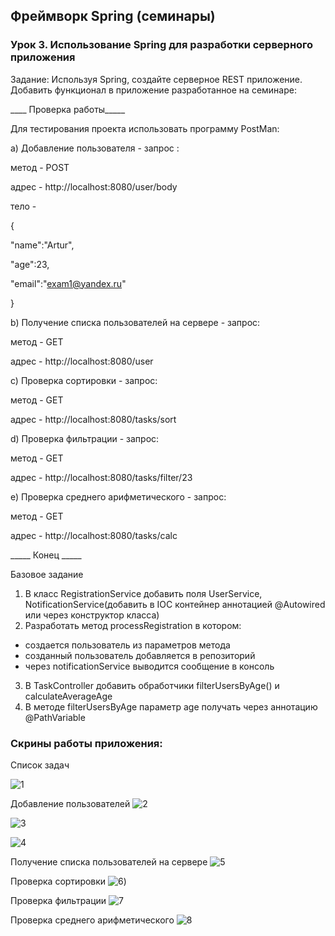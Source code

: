 ## Фреймворк Spring (семинары)
### Урок 3. Использование Spring для разработки серверного приложения

Задание: Используя Spring, создайте серверное REST приложение. 
Добавить функционал в приложение разработанное на семинаре:

____ Проверка работы_____

Для теcтирования проекта использовать программу PostMan:

a) Добавление пользователя - запрос :

метод - POST

адрес - http://localhost:8080/user/body

тело -

{

"name":"Artur",

"age":23,

"email":"exam1@yandex.ru"

}

b) Получение списка пользователей на сервере - запрос:

метод - GET

адрес - http://localhost:8080/user

c) Проверка сортировки - запрос:

метод - GET

адрес - http://localhost:8080/tasks/sort

d) Проверка фильтрации - запрос:

метод - GET

адрес - http://localhost:8080/tasks/filter/23

e) Проверка среднего арифметического - запрос:

метод - GET

адрес - http://localhost:8080/tasks/calc


_____ Конец _____

Базовое задание
1) В класс RegistrationService добавить поля UserService, NotificationService(добавить в IOC контейнер аннотацией @Autowired или через конструктор класса)
2) Разработать метод processRegistration в котором:
- создается пользователь из параметров метода
- созданный пользователь добавляется в репозиторий
- через notificationService выводится сообщение в консоль
3) В TaskController добавить обработчики filterUsersByAge() и calculateAverageAge
4) В методе filterUsersByAge параметр age получать через аннотацию @PathVariable

### Скрины работы приложения:

Список задач

![1](https://github.com/PavelLogeiko/Spring_HW03/blob/main/images/1.png)

Добавление пользователей
![2](https://github.com/PavelLogeiko/Spring_HW03/blob/main/images/2.png)

![3](https://github.com/PavelLogeiko/Spring_HW03/blob/main/images/3.png)

![4](https://github.com/PavelLogeiko/Spring_HW03/blob/main/images/4.png)

Получение списка пользователей на сервере
![5](https://github.com/PavelLogeiko/Spring_HW03/blob/main/images/5.png)

Проверка сортировки
![6](https://github.com/PavelLogeiko/Spring_HW03/blob/main/images/6.png))

Проверка фильтрации
![7](https://github.com/PavelLogeiko/Spring_HW03/blob/main/images/7.png)

Проверка среднего арифметического
![8](https://github.com/PavelLogeiko/Spring_HW03/blob/main/images/8.png)










